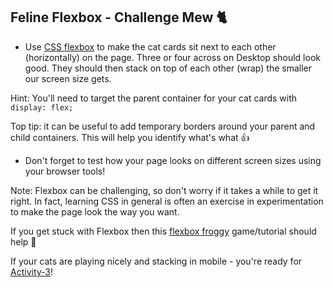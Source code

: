 ## Feline Flexbox - Challenge Mew 🐈

-   Use [CSS flexbox](https://css-tricks.com/snippets/css/a-guide-to-flexbox/) to make the cat cards sit next to each other (horizontally) on the page. Three or four across on Desktop should look good. They should then stack on top of each other (wrap) the smaller our screen size gets.

Hint: You'll need to target the parent container for your cat cards with `display: flex;`

Top tip: it can be useful to add temporary borders around your parent and child containers. This will help you identify what's what 👍

-   Don't forget to test how your page looks on different screen sizes using your browser tools!

Note: Flexbox can be challenging, so don't worry if it takes a while to get it right. In fact, learning CSS in general is often an exercise in experimentation to make the page look the way you want.

If you get stuck with Flexbox then this [flexbox froggy](https://flexboxfroggy.com/) game/tutorial should help 🐸

If your cats are playing nicely and stacking in mobile - you're ready for [Activity-3](./activity-3.md)!
